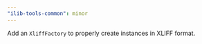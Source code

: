 ```yaml
---
"ilib-tools-common": minor
---
```


Add an `XliffFactory` to properly create instances in XLIFF format.